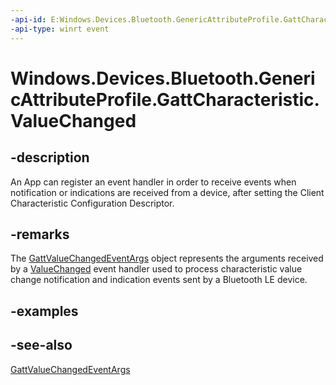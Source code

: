 ----api-id: E:Windows.Devices.Bluetooth.GenericAttributeProfile.GattCharacteristic.ValueChanged
-api-type: winrt event
---<!-- Event syntaxpublic event Windows.Foundation.TypedEventHandler ValueChanged<Windows.Devices.Bluetooth.GenericAttributeProfile.GattCharacteristic,  Windows.Devices.Bluetooth.GenericAttributeProfile.GattValueChangedEventArgs>--># Windows.Devices.Bluetooth.GenericAttributeProfile.GattCharacteristic.ValueChanged## -descriptionAn App can register an event handler in order to receive events when notification or indications are received from a device, after setting the Client Characteristic Configuration Descriptor.## -remarksThe [GattValueChangedEventArgs](gattvaluechangedeventargs.md) object represents the arguments received by a [ValueChanged](gattcharacteristic_valuechanged.md) event handler used to process characteristic value change notification and indication events sent by a Bluetooth LE device.## -examples## -see-also[GattValueChangedEventArgs](gattvaluechangedeventargs.md)